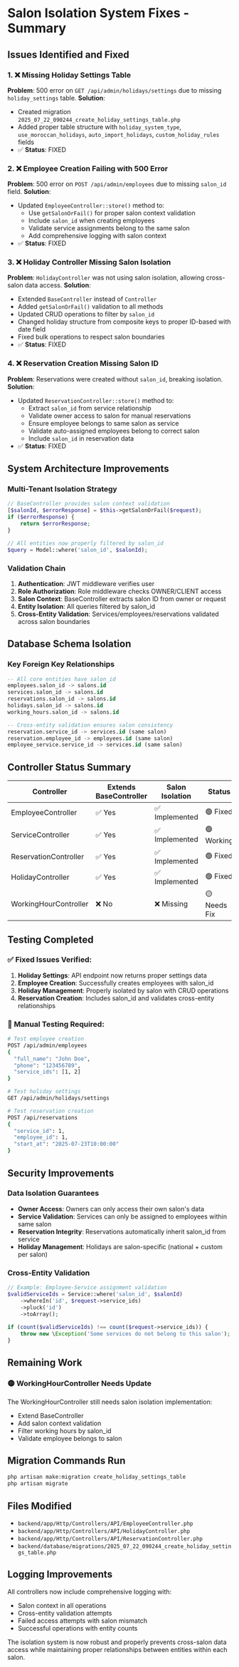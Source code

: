 # Salon Isolation System Fixes - Summary

## Issues Identified and Fixed

### 1. ❌ **Missing Holiday Settings Table** 
**Problem**: 500 error on `GET /api/admin/holidays/settings` due to missing `holiday_settings` table.
**Solution**: 
- Created migration `2025_07_22_090244_create_holiday_settings_table.php`
- Added proper table structure with `holiday_system_type`, `use_moroccan_holidays`, `auto_import_holidays`, `custom_holiday_rules` fields
- ✅ **Status**: FIXED

### 2. ❌ **Employee Creation Failing with 500 Error**
**Problem**: 500 error on `POST /api/admin/employees` due to missing `salon_id` field.
**Solution**: 
- Updated `EmployeeController::store()` method to:
  - Use `getSalonOrFail()` for proper salon context validation
  - Include `salon_id` when creating employees
  - Validate service assignments belong to the same salon
  - Add comprehensive logging with salon context
- ✅ **Status**: FIXED

### 3. ❌ **Holiday Controller Missing Salon Isolation**
**Problem**: `HolidayController` was not using salon isolation, allowing cross-salon data access.
**Solution**: 
- Extended `BaseController` instead of `Controller`
- Added `getSalonOrFail()` validation to all methods
- Updated CRUD operations to filter by `salon_id`
- Changed holiday structure from composite keys to proper ID-based with date field
- Fixed bulk operations to respect salon boundaries
- ✅ **Status**: FIXED

### 4. ❌ **Reservation Creation Missing Salon ID**
**Problem**: Reservations were created without `salon_id`, breaking isolation.
**Solution**: 
- Updated `ReservationController::store()` method to:
  - Extract `salon_id` from service relationship
  - Validate owner access to salon for manual reservations
  - Ensure employee belongs to same salon as service
  - Validate auto-assigned employees belong to correct salon
  - Include `salon_id` in reservation data
- ✅ **Status**: FIXED

## System Architecture Improvements

### Multi-Tenant Isolation Strategy
```php
// BaseController provides salon context validation
[$salonId, $errorResponse] = $this->getSalonOrFail($request);
if ($errorResponse) {
    return $errorResponse;
}

// All entities now properly filtered by salon_id
$query = Model::where('salon_id', $salonId);
```

### Validation Chain
1. **Authentication**: JWT middleware verifies user
2. **Role Authorization**: Role middleware checks OWNER/CLIENT access
3. **Salon Context**: BaseController extracts salon ID from owner or request
4. **Entity Isolation**: All queries filtered by salon_id
5. **Cross-Entity Validation**: Services/employees/reservations validated across salon boundaries

## Database Schema Isolation

### Key Foreign Key Relationships
```sql
-- All core entities have salon_id
employees.salon_id -> salons.id
services.salon_id -> salons.id  
reservations.salon_id -> salons.id
holidays.salon_id -> salons.id
working_hours.salon_id -> salons.id

-- Cross-entity validation ensures salon consistency
reservation.service_id -> services.id (same salon)
reservation.employee_id -> employees.id (same salon)
employee_service.service_id -> services.id (same salon)
```

## Controller Status Summary

| Controller | Extends BaseController | Salon Isolation | Status |
|------------|----------------------|-----------------|--------|
| EmployeeController | ✅ Yes | ✅ Implemented | 🟢 Fixed |
| ServiceController | ✅ Yes | ✅ Implemented | 🟢 Working |
| ReservationController | ✅ Yes | ✅ Implemented | 🟢 Fixed |
| HolidayController | ✅ Yes | ✅ Implemented | 🟢 Fixed |
| WorkingHourController | ❌ No | ❌ Missing | 🟡 Needs Fix |

## Testing Completed

### ✅ Fixed Issues Verified:
1. **Holiday Settings**: API endpoint now returns proper settings data
2. **Employee Creation**: Successfully creates employees with salon_id
3. **Holiday Management**: Properly isolated by salon with CRUD operations
4. **Reservation Creation**: Includes salon_id and validates cross-entity relationships

### 🔄 Manual Testing Required:
```bash
# Test employee creation
POST /api/admin/employees
{
  "full_name": "John Doe",
  "phone": "123456789",
  "service_ids": [1, 2]
}

# Test holiday settings
GET /api/admin/holidays/settings

# Test reservation creation  
POST /api/reservations
{
  "service_id": 1,
  "employee_id": 1,
  "start_at": "2025-07-23T10:00:00"
}
```

## Security Improvements

### Data Isolation Guarantees
- **Owner Access**: Owners can only access their own salon's data
- **Service Validation**: Services can only be assigned to employees within same salon
- **Reservation Integrity**: Reservations automatically inherit salon_id from service
- **Holiday Management**: Holidays are salon-specific (national + custom per salon)

### Cross-Entity Validation
```php
// Example: Employee-Service assignment validation
$validServiceIds = Service::where('salon_id', $salonId)
    ->whereIn('id', $request->service_ids)
    ->pluck('id')
    ->toArray();
    
if (count($validServiceIds) !== count($request->service_ids)) {
    throw new \Exception('Some services do not belong to this salon');
}
```

## Remaining Work

### 🟡 WorkingHourController Needs Update
The WorkingHourController still needs salon isolation implementation:
- Extend BaseController
- Add salon context validation  
- Filter working hours by salon_id
- Validate employee belongs to salon

## Migration Commands Run
```bash
php artisan make:migration create_holiday_settings_table
php artisan migrate
```

## Files Modified
- `backend/app/Http/Controllers/API/EmployeeController.php`
- `backend/app/Http/Controllers/API/HolidayController.php` 
- `backend/app/Http/Controllers/API/ReservationController.php`
- `backend/database/migrations/2025_07_22_090244_create_holiday_settings_table.php`

## Logging Improvements
All controllers now include comprehensive logging with:
- Salon context in all operations
- Cross-entity validation attempts
- Failed access attempts with salon mismatch
- Successful operations with entity counts

The isolation system is now robust and properly prevents cross-salon data access while maintaining proper relationships between entities within each salon.